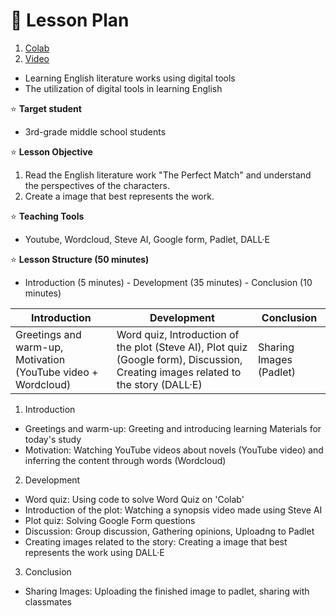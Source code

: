 # 📕 Lesson Plan

1. [Colab](https://colab.research.google.com/github/seo03/DL23_Project_G2/blob/main/myproject_final.ipynb)
2. [Video](https://youtu.be/dP6EGM0Mv5g)

- Learning English literature works using digital tools
- The utilization of digital tools in learning English


⭐ **Target student**
- 3rd-grade middle school students


⭐ **Lesson Objective**
1. Read the English literature work "The Perfect Match" and understand the perspectives of the characters.
2. Create a image that best represents the work.


⭐ **Teaching Tools**
- Youtube, Wordcloud, Steve AI, Google form, Padlet, DALL·E


⭐ **Lesson Structure (50 minutes)**
- Introduction (5 minutes) - Development (35 minutes) - Conclusion (10 minutes)

| Introduction | Development | Conclusion |
| ------------ | ----------- | ---------- |
| Greetings and warm-up, Motivation (YouTube video + Wordcloud) | Word quiz, Introduction of the plot (Steve AI), Plot quiz (Google form), Discussion, Creating images related to the story (DALL·E) | Sharing Images (Padlet) |

1. Introduction
- Greetings and warm-up: Greeting and introducing learning Materials for today's study
- Motivation: Watching YouTube videos about novels (YouTube video) and inferring the content through words (Wordcloud)

2. Development
- Word quiz: Using code to solve Word Quiz on 'Colab'
- Introduction of the plot: Watching a synopsis video made using Steve AI
- Plot quiz: Solving Google Form questions
- Discussion: Group discussion, Gathering opinions, Uploadng to Padlet
- Creating images related to the story: Creating a image that best represents the work using DALL·E

3. Conclusion
- Sharing Images: Uploading the finished image to padlet, sharing with classmates
